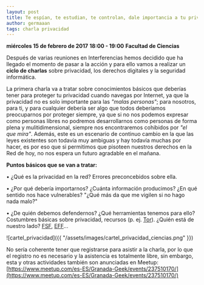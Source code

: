 ```yaml
---
layout: post
title: Te espían, te estudian, te controlan, dale importancia a tu privacidad en la red
author: germaaan
tags: charla privacidad
---
```


**miércoles 15 de febrero de 2017**
**18:00 - 19:00**
**Facultad de Ciencias**

Después de varias reuniones en Interferencias hemos decidido que ha llegado el momento de pasar a la acción y para ello vamos a realizar un **ciclo de charlas** sobre privacidad, los derechos digitales y la seguridad informática.

La primera charla va a tratar sobre conocimientos básicos que deberías tener para proteger tu privacidad cuando navegas por Internet, ya que la privacidad no es solo importante para las *"malas personas"*; para nosotros, para ti, y para cualquier debería ser algo que todos deberíamos preocuparnos por proteger siempre, ya que si no nos podemos expresar como personas libres no podremos desarrollarnos como personas de forma plena y mulitidimensional, siempre nos encontraremos cohibidos por *"el que mira"*. Además, este es un escenario de continuo cambio en la que las leyes existentes son todavía muy ambiguas y hay todavía muchas por hacer, es por eso que si permitimos que pisoteen nuestros derechos en la Red de hoy, no nos espera un futuro agradable en el mañana.

**Puntos básicos que se van a tratar:**

• ¿Qué es la privacidad en la red? Errores preconcebidos sobre ella.

• ¿Por qué debería importarnos? ¿Cuánta información producimos? ¿En qué sentido nos hace vulnerables? "¿Qué más da que me vigilen si no hago nada malo?"

• ¿De quién debemos defendernos? ¿Qué herramientas tenemos para ello? Costumbres básicas sobre privacidad, recursos (p. ej. [Tor](https://www.torproject.org/)). ¿Quién está de nuestro lado? [FSF](https://www.fsf.org/es), [EFF](https://www.eff.org/es)...

![cartel_privacidad]({{ "/assets/images/cartel_privacidad_ciencias.png" }})

No sería coherente tener que registrarse para asistir a la charla, por lo que el registro no es necesario y la asistencia es totalmente libre, sin embargo, esta y otras actividades también son anunciadas en Meetup: [https://www.meetup.com/es-ES/Granada-Geek/events/237510170/](https://www.meetup.com/es-ES/Granada-Geek/events/237510170/)
